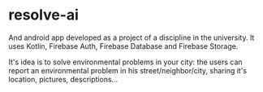 # resolve-ai
And android app developed as a project of a discipline in the university.
It uses Kotlin, Firebase Auth, Firebase Database and Firebase Storage.

It's idea is to solve environmental problems in your city: the users can report an environmental problem in his street/neighbor/city, sharing it's location, pictures, descriptions...

